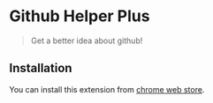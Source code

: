 # Github Helper Plus

> Get a better idea about github!

## Installation
You can install this extension from [chrome web store](https://chrome.google.com/webstore/detail/github-helper-plus/iollidbciiegcaalkbkogbfnjgbcneif).
